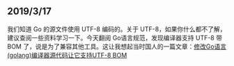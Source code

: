 ## 2019/3/17  

我们知道 Go 的源文件使用 UTF-8 编码的。关于 UTF-8，如果你什么都不了解，建议查阅一些资料学习一下。今天翻阅 Go语言规范，发现编译器支持 UTF-8 带 BOM 了，说是为了兼容其他工具。这让我想起当时国人的一篇文章：[修改Go语言(golang)编译器源代码让它支持UTF-8 BOM](https://studygolang.com/articles/7273)  